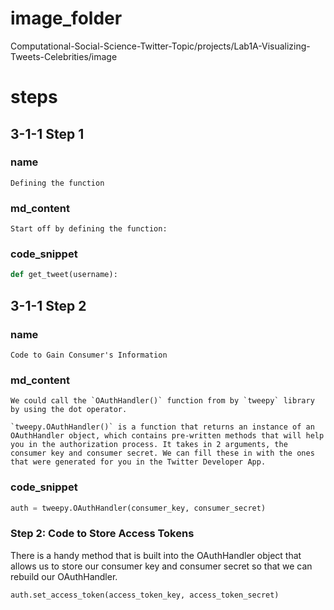 # image_folder
Computational-Social-Science-Twitter-Topic/projects/Lab1A-Visualizing-Tweets-Celebrities/image

# steps

## 3-1-1 Step 1

### name
```
Defining the function
```

### md_content
```
Start off by defining the function:  
```

### code_snippet
```python
def get_tweet(username):
```

## 3-1-1 Step 2

### name
```
Code to Gain Consumer's Information
```

### md_content
```
We could call the `OAuthHandler()` function from by `tweepy` library by using the dot operator. 

`tweepy.OAuthHandler()` is a function that returns an instance of an OAuthHandler object, which contains pre-written methods that will help you in the authorization process. It takes in 2 arguments, the consumer key and consumer secret. We can fill these in with the ones that were generated for you in the Twitter Developer App.
```
### code_snippet
```python
auth = tweepy.OAuthHandler(consumer_key, consumer_secret)
```



### Step 2: Code to Store Access Tokens

There is a handy method that is built into the OAuthHandler object that allows us to store our consumer key and consumer secret so that we can rebuild our OAuthHandler.

```python
auth.set_access_token(access_token_key, access_token_secret)
```

